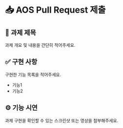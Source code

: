 # 📥 AOS Pull Request 제출

## 📌 과제 제목
<!-- 과제 주차와 과제명을 적어주세요 -->
과제 개요 및 내용을 간단히 적어주세요.


## ✅ 구현 사항
<!-- 구현한 기능 목록을 적어주세요 -->
구현한 기능 목록을 적어주세요.
- 기능1
- 기능2


## ⚙️ 기능 시연
<!-- 기능이 작동하는 모습을 gif로 추가해주세요 -->
과제 구현을 확인할 수 있는 스크린샷 또는 영상을 첨부해주세요.
